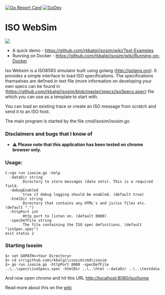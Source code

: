 [![Go Report Card](https://goreportcard.com/badge/github.com/rkbalgi/isosim)](https://goreportcard.com/report/github.com/rkbalgi/isosim)
[![GoDev](https://img.shields.io/badge/go.dev-reference-007d9c?logo=go&logoColor=white&style=flat-square)](https://pkg.go.dev/github.com/rkbalgi/isosim?tab=doc)



# ISO WebSim

![](https://github.com/rkbalgi/isosim/blob/master/docs/images/home.png)


* A quick demo - https://github.com/rkbalgi/isosim/wiki/Test-Examples
* Running on Docker - https://github.com/rkbalgi/isosim/wiki/Running-on-Docker


Iso Websim is a ISO8583 simulator built using golang (http://golang.org). It provides a simple interface to load ISO specifications. 
The specifications themselves are defined in text file (more information on developing your own specs can be found in (https://github.com/rkbalgi/isosim/blob/master/specs/isoSpecs.spec) file which you can use as a template to start with.

You can load an existing trace or create an ISO message from scratch and send it to an ISO host. 


The main program is started by the file cmd/isosim/isosim.go

### Disclaimers and bugs that I know of 
* __:warning: Please note that this application has been tested on chrome browser only.__

### Usage: 
```
C:>go run isosim.go -help
  -dataDir string
        Directory to store messages (data sets). This is a required field.
  -debugEnabled
        true if debug logging should be enabled. (default true)
  -htmlDir string
        Directory that contains any HTML's and js/css files etc. (default ".")
  -httpPort int
        Http port to listen on. (default 8080)
  -specDefFile string
        The file containing the ISO spec definitions. (default "isoSpec.spec")
exit status 2
```

### Starting Isosim 
```
$> set GOPATH=<Your Directory>
$> cd src\github.com\rkbalgi\isosim\cmd\isosim
$> go run isosim.go -httpPort 8080 -specDefFile ..\..\specs\isoSpecs.spec -htmlDir ..\..\html --dataDir ..\..\testdata
```
And now open chrome and hit this URL [http://localhost:8080/iso/home](http://localhost:8080/iso/home)

Read more about this on the [wiki](https://github.com/rkbalgi/isosim/wiki)



